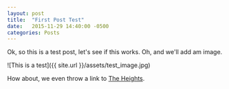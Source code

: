```yaml
---
layout: post
title:  "First Post Test"
date:   2015-11-29 14:40:00 -0500
categories: Posts
---
```

Ok, so this is a test post, let's see if this works. Oh, and we'll add am image.

![This is a test]({{ site.url }}/assets/test_image.jpg)

How about, we even throw a link to [The Heights].

[The Heights]: http://bcheights.com/